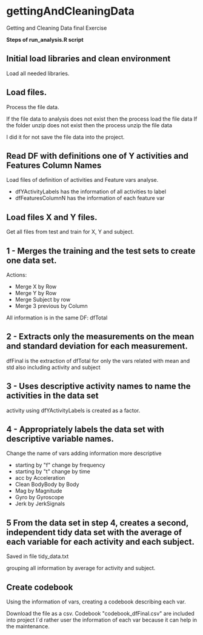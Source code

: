 # gettingAndCleaningData

Getting and Cleaning Data final Exercise

**Steps of run_analysis.R script**

## Initial load libraries and clean environment
Load all needed libraries.

## Load files.
Process the file data. 

If the file data to analysis does not exist then the process load the file data
If the folder unzip does not exist then the process unzip the file data

I did it for not save the file data into the project.

## Read DF with definitions one of Y activities and Features Column Names  
Load files of definition of activities and Feature vars analyse.

* dfYActivityLabels has the information of all activities to label
* dfFeaturesColumnN has the information of each feature var

## Load files X and Y files. 
Get all files from test and train for X, Y and subject. 

## 1 - Merges the training and the test sets to create one data set.
Actions:

* Merge X by Row
* Merge Y by Row
* Merge Subject by row
* Merge 3 previous by Column

All information is in the same DF: dfTotal

## 2 - Extracts only the measurements on the mean and standard deviation for each measurement.
dfFinal is the extraction of dfTotal for only the vars related with mean and std also including activity and subject  

## 3 - Uses descriptive activity names to name the activities in the data set
activity using dfYActivityLabels is created as a factor.

## 4 - Appropriately labels the data set with descriptive variable names. 
Change the name of vars adding information more descriptive

* starting by "f" change by frequency
* starting by "t" change by time
* acc by Acceleration
* Clean BodyBody by Body
* Mag by Magnitude
* Gyro by Gyroscope
* Jerk by JerkSignals

## 5 From the data set in step 4, creates a second, independent tidy data set with the average of each variable for each activity and each subject.

Saved in file tidy_data.txt 

grouping all information by average for activity and subject.

## Create codebook

Using the information of vars, creating a codebook describing each var.

Download the file as a csv. Codebook "codebook_dfFinal.csv" are included into project
I´d rather user the information of each var because it can help in the maintenance.